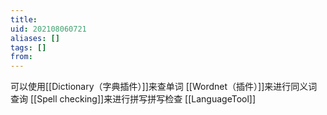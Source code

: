 ```yaml
---
title: 
uid: 202108060721
aliases: []
tags: []
from: 
---
```

可以使用[[Dictionary（字典插件）]]来查单词
[[Wordnet（插件）]]来进行同义词查询
[[Spell checking]]来进行拼写拼写检查
[[LanguageTool]]